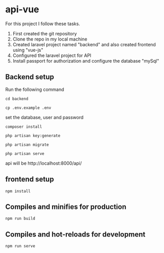 # api-vue
For this project I follow these tasks.
1. First created the git repository
2. Clone the repo in my local machine
3. Created laravel project named "backend" and also created frontend using "vue-js"
4. Configured the laravel project for API
5. Install passport for authorization and configure the database "mySql"


## Backend setup
Run the following command

```
cd backend
```
```
cp .env.example .env
```

set the database, user and password
```
composer install
```
```
php artisan key:generate
```
```
php artisan migrate
```
```
php artisan serve
```

api will be 
http://localhost:8000/api/

## frontend setup

```
npm install
```

## Compiles and minifies for production

```
npm run build
```

## Compiles and hot-reloads for development

```
npm run serve
```


